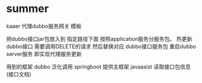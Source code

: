 # summer
kaaer
代理dubbo服务网关 模板

把dubbo接口jar包放入到 指定路径下面 按照application服务分服务包。 
热更新dubbo接口 需要调用DELETE的请求 然后替换对应 dubbo接口服务包 重启dubbo server服务 即实现代理服务更新


用到的框架
dubbo   泛化调用
springboot 提供主框架
javaasist  读取接口包信息(接口文档)

